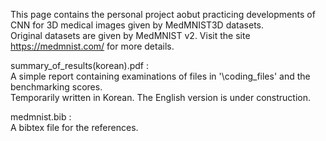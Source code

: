 This page contains the personal project aobut practicing developments of CNN for 3D medical images given by MedMNIST3D datasets. <br />
Original datasets are given by MedMNIST v2. Visit the site https://medmnist.com/ for more details.

summary_of_results(korean).pdf : <br />
A simple report containing examinations of files in '\coding_files' and the benchmarking scores.<br />
Temporarily written in Korean. The English version is under construction.

medmnist.bib : <br />
A bibtex file for the references.
